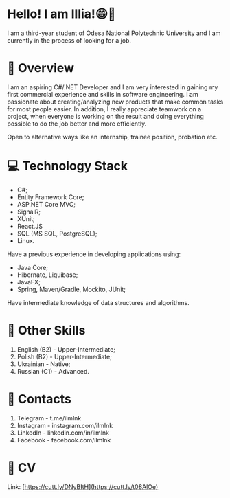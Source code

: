 # Hello! I am Illia!😁🤙

I am a third-year student of Odesa National Polytechnic University and I am currently in the process of looking for a job.

# 🔎 Overview

I am an aspiring C#/.NET Developer and I am very interested in gaining my first commercial experience and skills in software engineering. I am passionate about creating/analyzing new products that make common tasks for most people easier. In addition, I really appreciate teamwork on a project, when everyone is working on the result and doing everything possible to do the job better and more efficiently. 

Open to alternative ways like an internship, trainee position, probation etc.


# 💻 Technology Stack

- C#;
- Entity Framework Core;
- ASP.NET Core MVC;
- SignalR;
- XUnit;
- React.JS
- SQL (MS SQL, PostgreSQL);
- Linux.

Have a previous experience in developing applications using:
- Java Core;
- Hibernate, Liquibase;
- JavaFX;
- Spring, Maven/Gradle, Mockito, JUnit;

Have intermediate knowledge of data structures and algorithms.


# 📑 Other Skills

1. English (B2) - Upper-Intermediate;
2. Polish (B2) - Upper-Intermediate;
3. Ukrainian - Native;
4. Russian (C1) - Advanced.

# 📱 Contacts

1. Telegram - t.me/ilmlnk
2. Instagram - instagram.com/ilmlnk
3. LinkedIn - linkedin.com/in/ilmlnk
4. Facebook - facebook.com/ilmlnk

# 📄 CV

Link: [https://cutt.ly/DNyBItH](https://cutt.ly/t08AlOe)
<!---
ilmlnk/ilmlnk is a ✨ special ✨ repository because its `README.md` (this file) appears on your GitHub profile.
You can click the Preview link to take a look at your changes.
--->
